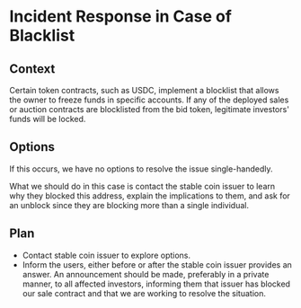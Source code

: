 # Incident Response in Case of Blacklist

## Context

Certain token contracts, such as USDC, implement a blocklist that allows the owner to freeze funds in specific accounts. If any of the deployed sales or auction contracts are blocklisted from the bid token, legitimate investors' funds will be locked.

## Options

If this occurs, we have no options to resolve the issue single-handedly.

What we should do in this case is contact the stable coin issuer to learn why they blocked this address, explain the implications to them, and ask for an unblock since they are blocking more than a single individual.

## Plan

- Contact stable coin issuer to explore options.
- Inform the users, either before or after the stable coin issuer provides an answer. An announcement should be made, preferably in a private manner, to all affected investors, informing them that issuer has blocked our sale contract and that we are working to resolve the situation.
